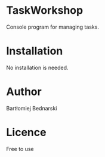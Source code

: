 # TaskWorkshop
Console program for managing tasks.

# Installation
No installation is needed.

# Author
Bartłomiej Bednarski

# Licence
Free to use